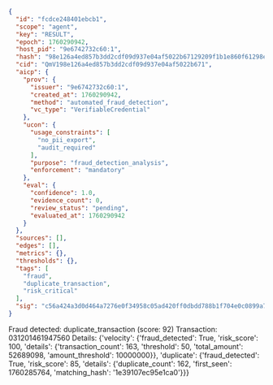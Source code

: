 ```json
{
  "id": "fcdce248401ebcb1",
  "scope": "agent",
  "key": "RESULT",
  "epoch": 1760290942,
  "host_pid": "9e6742732c60:1",
  "hash": "98e126a4ed857b3dd2cdf09d937e04af5022b67129209f1b1e860f61298e63d6",
  "cid": "QmV198e126a4ed857b3dd2cdf09d937e04af5022b671",
  "aicp": {
    "prov": {
      "issuer": "9e6742732c60:1",
      "created_at": 1760290942,
      "method": "automated_fraud_detection",
      "vc_type": "VerifiableCredential"
    },
    "ucon": {
      "usage_constraints": [
        "no_pii_export",
        "audit_required"
      ],
      "purpose": "fraud_detection_analysis",
      "enforcement": "mandatory"
    },
    "eval": {
      "confidence": 1.0,
      "evidence_count": 0,
      "review_status": "pending",
      "evaluated_at": 1760290942
    }
  },
  "sources": [],
  "edges": [],
  "metrics": {},
  "thresholds": {},
  "tags": [
    "fraud",
    "duplicate_transaction",
    "risk_critical"
  ],
  "sig": "c56a424a3d0d464a7276e0f34958c05ad420ff0dbdd788b1f704e0c0899a74fa"
}
```

Fraud detected: duplicate_transaction (score: 92)
Transaction: 031201461947560
Details: {'velocity': {'fraud_detected': True, 'risk_score': 100, 'details': {'transaction_count': 163, 'threshold': 50, 'total_amount': 52689098, 'amount_threshold': 10000000}}, 'duplicate': {'fraud_detected': True, 'risk_score': 85, 'details': {'duplicate_count': 162, 'first_seen': 1760285764, 'matching_hash': '1e39107ec95e1ca0'}}}